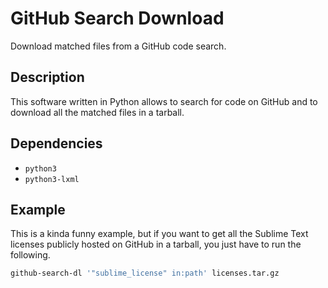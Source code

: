 GitHub Search Download
======================

Download matched files from a GitHub code search.

Description
-----------

This software written in Python allows to search for code on GitHub and
to download all the matched files in a tarball.

Dependencies
------------

- `python3`
- `python3-lxml`

Example
-------

This is a kinda funny example, but if you want to get all the Sublime Text
licenses publicly hosted on GitHub in a tarball, you just have to run the
following.

```sh
github-search-dl '"sublime_license" in:path' licenses.tar.gz
```
